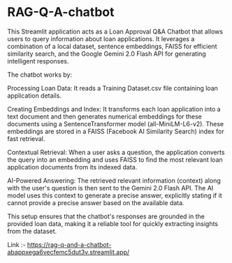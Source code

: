 # RAG-Q-A-chatbot

This Streamlit application acts as a Loan Approval Q&A Chatbot that allows users to query information about loan applications. It leverages a combination of a local dataset, sentence embeddings, FAISS for efficient similarity search, and the Google Gemini 2.0 Flash API for generating intelligent responses.

The chatbot works by:

Processing Loan Data: It reads a Training Dataset.csv file containing loan application details.

Creating Embeddings and Index: It transforms each loan application into a text document and then generates numerical embeddings for these documents using a SentenceTransformer model (all-MiniLM-L6-v2). These embeddings are stored in a FAISS (Facebook AI Similarity Search) index for fast retrieval.

Contextual Retrieval: When a user asks a question, the application converts the query into an embedding and uses FAISS to find the most relevant loan application documents from its indexed data.

AI-Powered Answering: The retrieved relevant information (context) along with the user's question is then sent to the Gemini 2.0 Flash API. The AI model uses this context to generate a precise answer, explicitly stating if it cannot provide a precise answer based on the available data.

This setup ensures that the chatbot's responses are grounded in the provided loan data, making it a reliable tool for quickly extracting insights from the dataset.


Link :- https://rag-q-and-a-chatbot-abappxega6vecfemc5dut3v.streamlit.app/
